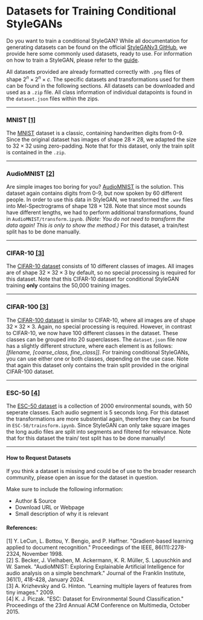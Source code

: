 # Datasets for Training Conditional StyleGANs
Do you want to train a conditional StyleGAN? While all documentation for generating datasets can be found on the official [StyleGANv3 GitHub](https://github.com/NVlabs/stylegan3), we provide here some commonly used datasets, ready to use. For information on how to train a StyleGAN, please refer to the [guide](https://github.com/NVlabs/stylegan3).

All datasets provided are already formatted correctly with `.png` files of shape $2^n \times 2^n \times c$. The specific datasets and transformations used for them can be found in the following sections. All datasets can be downloaded and used as a `.zip` file. All class information of individual datapoints is found in the `dataset.json` files within the zips.

----------
### MNIST [[1]](#1)
The [MNIST](https://yann.lecun.com/exdb/mnist/) dataset is a classic, containing handwritten digits from 0-9. Since the original dataset has images of shape $28 \times 28$, we adapted the size to $32 \times 32$ using zero-padding. Note that for this dataset, only the train split is contained in the `.zip`.

----------
### AudioMNIST [[2]](#2)
Are simple images too boring for you? [AudioMNIST](https://github.com/soerenab/AudioMNIST) is the solution. This dataset again contains digits from 0-9, but now spoken by 60 different people. In order to use this data in StyleGAN, we transformed the `.wav` files into Mel-Spectrograms of shape $128 \times 128$. Note that since most sounds have different lengths, we had to perform additional transformations, found in `AudioMNIST/transform.ipynb`.
_(Note: You do not need to transform the data again! This is only to show the method.)_ For this dataset, a train/test split has to be done manually.

----------
### CIFAR-10 [[3]](#3)
The [CIFAR-10 dataset](https://www.cs.toronto.edu/~kriz/cifar.html) consists of 10 different classes of images. All images are of shape $32 \times 32 \times 3$ by default, so no special processing is required for this dataset. Note that this CIFAR-10 dataset for conditional StyleGAN training **only** contains the 50,000 training images.

----------
### CIFAR-100 [[3]](#3)
The [CIFAR-100 dataset](https://www.cs.toronto.edu/~kriz/cifar.html) is similar to CIFAR-10, where all images are of shape $32 \times 32 \times 3$. Again, no special processing is required. However, in contrast to CIFAR-10, we now have 100 different classes in the dataset. These classes can be grouped into 20 superclasses. The `dataset.json` file now has a slightly different structure, where each element is as follows: *\[filename, \[coarse_class, fine_class\]\]*. 
For training conditional StyleGANs, you can use either one or both classes, depending on the use case.
Note that again this dataset only contains the train split provided in the original CIFAR-100 dataset.

----------
### ESC-50 [[4]](#4)
The [ESC-50 dataset](https://github.com/karolpiczak/ESC-50) is a collection of 2000 environmental sounds, with 50 seperate classes.
Each audio segment is 5 seconds long. For this dataset the transformations are more substential again, therefore they can be found in `ESC-50/trainsform.ipynb`.
Since StyleGAN can only take square images the long audio files are split into segments and filtered for relevance.
Note that for this dataset the train/ test split has to be done manually!

----------
#### How to Request Datasets
If you think a dataset is missing and could be of use to the broader research community, please open an issue for the dataset in question.

Make sure to include the following information:

- Author & Source
- Download URL or Webpage
- Small description of why it is relevant


#### References:
<a id="1">[1]</a> Y. LeCun, L. Bottou, Y. Bengio, and P. Haffner. "Gradient-based learning applied to document recognition." Proceedings of the IEEE, 86(11):2278-2324, November 1998.<br/>
<a id="2">[2]</a> S. Becker, J. Vielhaben,  M. Ackermann, K. R. Müller, S. Lapuschkin and W. Samek. "AudioMNIST: Exploring Explainable Artificial Intelligence for audio analysis on a simple benchmark." Journal of the Franklin Institute, 361(1), 418-428, January 2024.<br/>
<a id="3">[3]</a> A. Krizhevsky and G. Hinton. "Learning multiple layers of features from tiny images." 2009.<br/>
<a id="4">[4]</a> K. J. Piczak. "ESC: Dataset for Environmental Sound Classification." Proceedings of the 23rd Annual ACM Conference on Multimedia, October 2015.<br/>
